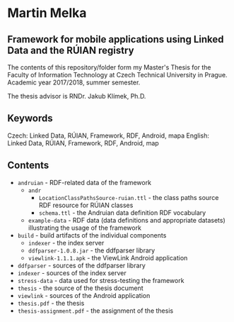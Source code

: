 # Martin Melka
## Framework for mobile applications using Linked Data and the RÚIAN registry

The contents of this repository/folder form my Master's Thesis for the Faculty of Information Technology at Czech Technical University in Prague. Academic year 2017/2018, summer semester.

The thesis advisor is RNDr. Jakub Klímek, Ph.D.

## Keywords
Czech: Linked Data, RÚIAN, Framework, RDF, Android, mapa
English: Linked Data, RÚIAN, Framework, RDF, Android, map

## Contents

- `andruian` - RDF-related data of the framework
  - `andr`
    - `LocationClassPathsSource-ruian.ttl` - the class paths source RDF resource for RÚIAN classes 
    - `schema.ttl` - the Andruian data definition RDF vocabulary
  - `example-data` - RDF data (data definitions and appropriate datasets) illustrating the usage of the framework
- `build` - build artifacts of the individual components
  - `indexer` - the index server
  - `ddfparser-1.0.8.jar` - the ddfparser library
  - `viewlink-1.1.1.apk` - the ViewLink Android application
- `ddfparser` - sources of the ddfparser library
- `indexer` - sources of the index server
- `stress-data` - data used for stress-testing the framework
- `thesis` - the source of the thesis document
- `viewlink` - sources of the Android application
- `thesis.pdf` - the thesis
- `thesis-assignment.pdf` - the assignment of the thesis
